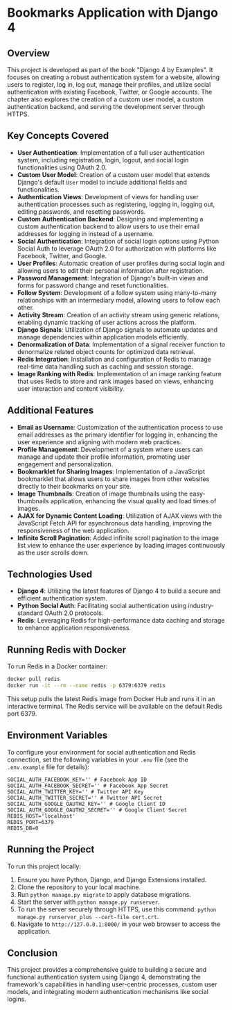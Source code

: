 # Bookmarks Application with Django 4

## Overview

This project is developed as part of the book "Django 4 by Examples". It focuses on creating a robust authentication system for a website, allowing users to register, log in, log out, manage their profiles, and utilize social authentication with existing Facebook, Twitter, or Google accounts. The chapter also explores the creation of a custom user model, a custom authentication backend, and serving the development server through HTTPS.

## Key Concepts Covered

- **User Authentication**: Implementation of a full user authentication system, including registration, login, logout, and social login functionalities using OAuth 2.0.
- **Custom User Model**: Creation of a custom user model that extends Django's default `User` model to include additional fields and functionalities.
- **Authentication Views**: Development of views for handling user authentication processes such as registering, logging in, logging out, editing passwords, and resetting passwords.
- **Custom Authentication Backend**: Designing and implementing a custom authentication backend to allow users to use their email addresses for logging in instead of a username.
- **Social Authentication**: Integration of social login options using Python Social Auth to leverage OAuth 2.0 for authorization with platforms like Facebook, Twitter, and Google.
- **User Profiles**: Automatic creation of user profiles during social login and allowing users to edit their personal information after registration.
- **Password Management**: Integration of Django's built-in views and forms for password change and reset functionalities.
- **Follow System**: Development of a follow system using many-to-many relationships with an intermediary model, allowing users to follow each other.
- **Activity Stream**: Creation of an activity stream using generic relations, enabling dynamic tracking of user actions across the platform.
- **Django Signals**: Utilization of Django signals to automate updates and manage dependencies within application models efficiently.
- **Denormalization of Data**: Implementation of a signal receiver function to denormalize related object counts for optimized data retrieval.
- **Redis Integration**: Installation and configuration of Redis to manage real-time data handling such as caching and session storage.
- **Image Ranking with Redis**: Implementation of an image ranking feature that uses Redis to store and rank images based on views, enhancing user interaction and content visibility.


## Additional Features

- **Email as Username**: Customization of the authentication process to use email addresses as the primary identifier for logging in, enhancing the user experience and aligning with modern web practices.
- **Profile Management**: Development of a system where users can manage and update their profile information, promoting user engagement and personalization.
- **Bookmarklet for Sharing Images**: Implementation of a JavaScript bookmarklet that allows users to share images from other websites directly to their bookmarks on your site.
- **Image Thumbnails**: Creation of image thumbnails using the easy-thumbnails application, enhancing the visual quality and load times of images.
- **AJAX for Dynamic Content Loading**: Utilization of AJAX views with the JavaScript Fetch API for asynchronous data handling, improving the responsiveness of the web application.
- **Infinite Scroll Pagination**: Added infinite scroll pagination to the image list view to enhance the user experience by loading images continuously as the user scrolls down.

## Technologies Used

- **Django 4**: Utilizing the latest features of Django 4 to build a secure and efficient authentication system.
- **Python Social Auth**: Facilitating social authentication using industry-standard OAuth 2.0 protocols.
- **Redis**: Leveraging Redis for high-performance data caching and storage to enhance application responsiveness.


## Running Redis with Docker

To run Redis in a Docker container:

```bash
docker pull redis
docker run -it --rm --name redis -p 6379:6379 redis
```

This setup pulls the latest Redis image from Docker Hub and runs it in an interactive terminal. The Redis service will be available on the default Redis port 6379.

## Environment Variables

To configure your environment for social authentication and Redis connection, set the following variables in your ` .env ` file (see the `.env.example` file for details):

```plaintext
SOCIAL_AUTH_FACEBOOK_KEY='' # Facebook App ID
SOCIAL_AUTH_FACEBOOK_SECRET='' # Facebook App Secret
SOCIAL_AUTH_TWITTER_KEY='' # Twitter API Key
SOCIAL_AUTH_TWITTER_SECRET='' # Twitter API Secret
SOCIAL_AUTH_GOOGLE_OAUTH2_KEY='' # Google Client ID
SOCIAL_AUTH_GOOGLE_OAUTH2_SECRET='' # Google Client Secret
REDIS_HOST='localhost'
REDIS_PORT=6379
REDIS_DB=0
```

## Running the Project

To run this project locally:

1. Ensure you have Python, Django, and Django Extensions installed.
2. Clone the repository to your local machine.
3. Run `python manage.py migrate` to apply database migrations.
4. Start the server with `python manage.py runserver`.
5. To run the server securely through HTTPS, use this command: `python manage.py runserver_plus --cert-file cert.crt`.
6. Navigate to `http://127.0.0.1:8000/` in your web browser to access the application.

## Conclusion

This project provides a comprehensive guide to building a secure and functional authentication system using Django 4, demonstrating the framework's capabilities in handling user-centric processes, custom user models, and integrating modern authentication mechanisms like social logins.

